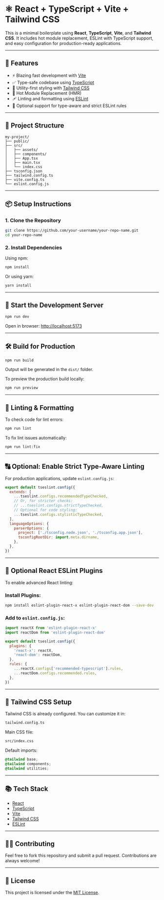# ⚛️ React + TypeScript + Vite + Tailwind CSS

This is a minimal boilerplate using **React**, **TypeScript**, **Vite**, and **Tailwind CSS**. It includes hot module replacement, ESLint with TypeScript support, and easy configuration for production-ready applications.

---

## 🚀 Features

* ⚡ Blazing fast development with [Vite](https://vitejs.dev/)
* ✅ Type-safe codebase using [TypeScript](https://www.typescriptlang.org/)
* 💅 Utility-first styling with [Tailwind CSS](https://tailwindcss.com/)
* 🔁 Hot Module Replacement (HMR)
* 🩹 Linting and formatting using [ESLint](https://eslint.org/)
* 🧠 Optional support for type-aware and strict ESLint rules

---

## 📁 Project Structure

```
my-project/
├── public/
├── src/
│   ├── assets/
│   ├── components/
│   ├── App.tsx
│   ├── main.tsx
│   └── index.css
├── tsconfig.json
├── tailwind.config.ts
├── vite.config.ts
└── eslint.config.js
```

---

## 📦 Setup Instructions

### 1. **Clone the Repository**

```bash
git clone https://github.com/your-username/your-repo-name.git
cd your-repo-name
```

### 2. **Install Dependencies**

Using npm:

```bash
npm install
```

Or using yarn:

```bash
yarn install
```

---

## 🧪 Start the Development Server

```bash
npm run dev
```

Open in browser: [http://localhost:5173](http://localhost:5173)

---

## 🛠️ Build for Production

```bash
npm run build
```

Output will be generated in the `dist/` folder.

To preview the production build locally:

```bash
npm run preview
```

---

## 🧫 Linting & Formatting

To check code for lint errors:

```bash
npm run lint
```

To fix lint issues automatically:

```bash
npm run lint:fix
```

---

## 🔠 Optional: Enable Strict Type-Aware Linting

For production applications, update `eslint.config.js`:

```js
export default tseslint.config({
  extends: [
    ...tseslint.configs.recommendedTypeChecked,
    // Or, for stricter checks:
    // ...tseslint.configs.strictTypeChecked,
    // Optional for code styling:
    ...tseslint.configs.stylisticTypeChecked,
  ],
  languageOptions: {
    parserOptions: {
      project: ['./tsconfig.node.json', './tsconfig.app.json'],
      tsconfigRootDir: import.meta.dirname,
    },
  },
})
```

---

## 🔌 Optional React ESLint Plugins

To enable advanced React linting:

### Install Plugins:

```bash
npm install eslint-plugin-react-x eslint-plugin-react-dom --save-dev
```

### Add to `eslint.config.js`:

```js
import reactX from 'eslint-plugin-react-x'
import reactDom from 'eslint-plugin-react-dom'

export default tseslint.config({
  plugins: {
    'react-x': reactX,
    'react-dom': reactDom,
  },
  rules: {
    ...reactX.configs['recommended-typescript'].rules,
    ...reactDom.configs.recommended.rules,
  },
})
```

---

## 🎨 Tailwind CSS Setup

Tailwind CSS is already configured. You can customize it in:

```bash
tailwind.config.ts
```

Main CSS file:

```bash
src/index.css
```

Default imports:

```css
@tailwind base;
@tailwind components;
@tailwind utilities;
```

---

## 📚 Tech Stack

* [React](https://react.dev/)
* [TypeScript](https://www.typescriptlang.org/)
* [Vite](https://vitejs.dev/)
* [Tailwind CSS](https://tailwindcss.com/)
* [ESLint](https://eslint.org/)

---

## 🧑‍💻 Contributing

Feel free to fork this repository and submit a pull request. Contributions are always welcome!

---

## 📄 License

This project is licensed under the [MIT License](LICENSE).
